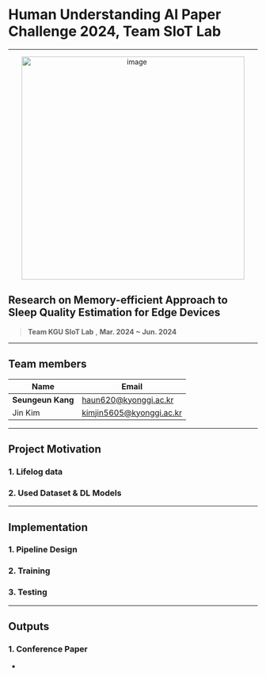 
# Human Understanding AI Paper Challenge 2024, Team SIoT Lab
___

<div align="center">
<img width="450" alt="image" src="">
</div>


## Research on Memory-efficient Approach to Sleep Quality Estimation for Edge Devices
> **Team KGU SIoT Lab** , **Mar. 2024 ~ Jun. 2024**

---

##  Team members
| **Name** | **Email** |
|----------|---------|
| **Seungeun Kang** | haun620@kyonggi.ac.kr |
| Jin Kim | kimjin5605@kyonggi.ac.kr |



---

## Project Motivation

### 1. Lifelog data

### 2. Used Dataset & DL Models

---

## Implementation

### 1. Pipeline Design

### 2. Training

### 3. Testing

---

## Outputs

### 1. Conference Paper  

- 
